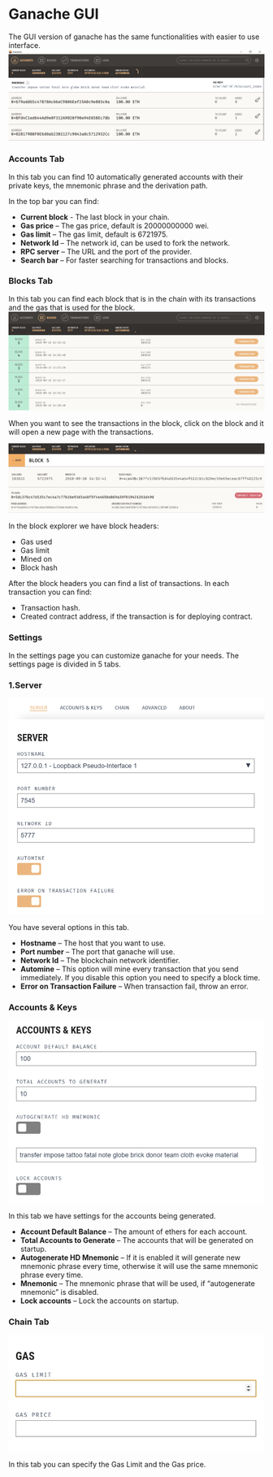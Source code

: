 # Ganache GUI
The GUI version of ganache has the same functionalities with easier to use interface.
![](/assets/ganache-truffle-images/ganache-gui.png)

### Accounts Tab
In this tab you can find 10 automatically generated accounts with their private keys, the mnemonic phrase and the derivation path. 

In the top bar you can find:
- **Current block** - The last block in your chain.
- **Gas price** – The gas price, default is 20000000000 wei.
- **Gas limit** – The gas limit, default is 6721975.
- **Network Id** – The network id, can be used to fork the network.
- **RPC server** – The URL and the port of the provider.
- **Search bar** – For faster searching for transactions and blocks.

### Blocks Tab
In this tab you can find each block that is in the chain with its transactions and the gas that is used for the block. 
![](/assets/ganache-truffle-images/ganache-gui-blocks.png)

When you want to see the transactions in the block, click on the block and it will open a new page with the transactions.

![](/assets/ganache-truffle-images/ganache-gui-block.png)

In the block explorer we have block headers:
- Gas used
- Gas limit
- Mined on
- Block hash

After the block headers you can find a list of transactions. 
In each transaction you can find:
- Transaction hash.
- Created contract address, if the transaction is for deploying contract.

### Settings
In the settings page you can customize ganache for your needs. The settings page is divided in 5 tabs.

### 1.Server
![](/assets/ganache-truffle-images/ganache-server-general.png)

You have several options in this tab.
- **Hostname** – The host that you want to use.
- **Port number** – The port that ganache will use.
- **Network Id** – The blockchain network identifier.
- **Automine** – This option will mine every transaction that you send immediately. If you disable this option you need to specify a block time.
- **Error on Transaction Failure** – When transaction fail, throw an error.

### Accounts & Keys
![](/assets/ganache-truffle-images/ganache-gui-settings-account-and-keys.png)

In this tab we have settings for the accounts being generated.
- **Account Default Balance** – The amount of ethers for each account.
- **Total Accounts to Generate** – The accounts that will be generated on startup.
- **Autogenerate HD Mnemonic** – If it is enabled it will generate new mnemonic phrase every time, otherwise it will use the same mnemonic phrase every time.
- **Mnemonic** – The mnemonic phrase that will be used, if “autogenerate mnemonic” is disabled.
- **Lock accounts** – Lock the accounts on startup.

### Chain Tab
![](/assets/ganache-truffle-images/ganache-gui-gas.png)

In this tab you can specify the Gas Limit and the Gas price.
